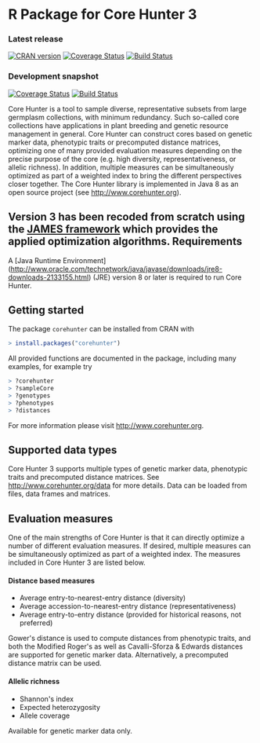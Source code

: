 # R Package for Core Hunter 3

### Latest release

[![CRAN version](http://www.r-pkg.org/badges/version/corehunter)](https://CRAN.R-project.org/package=corehunter)
[![Coverage Status](http://img.shields.io/coveralls/corehunter/corehunter3-r/master.svg)](https://coveralls.io/r/corehunter/corehunter3-r)
[![Build Status](https://img.shields.io/travis/corehunter/corehunter3-r/master.svg)](https://travis-ci.org/corehunter/corehunter3-r)

### Development snapshot

[![Coverage Status](http://img.shields.io/coveralls/corehunter/corehunter3-r/develop.svg)](https://coveralls.io/r/corehunter/corehunter3-r)
[![Build Status](https://img.shields.io/travis/corehunter/corehunter3-r/develop.svg)](https://travis-ci.org/corehunter/corehunter3-r)

Core Hunter is a tool to sample diverse, representative subsets from large germplasm collections, with minimum redundancy. Such so-called core collections have applications in plant breeding and genetic resource management in general. Core Hunter can construct cores based on genetic marker data, phenotypic traits or precomputed distance matrices, optimizing one of many provided evaluation measures depending on the precise purpose of the core (e.g. high diversity, representativeness, or allelic richness). In addition, multiple measures can be simultaneously optimized as part of a weighted index to bring the different perspectives closer together. The Core Hunter library is implemented in Java 8 as an open source project (see 
<http://www.corehunter.org>).

Version 3 has been recoded from scratch using the [JAMES framework](http://www.jamesframework.org) which provides the applied optimization algorithms.
Requirements
------------

A [Java Runtime Environment] (http://www.oracle.com/technetwork/java/javase/downloads/jre8-downloads-2133155.html) (JRE) version 8 or later is required to run Core Hunter.

Getting started
---------------

The package `corehunter` can be installed from CRAN with

```R
> install.packages("corehunter")
```

All provided functions are documented in the package, including many examples, for example try

```R
> ?corehunter
> ?sampleCore
> ?genotypes
> ?phenotypes
> ?distances
```

For more information please visit <http://www.corehunter.org>.

Supported data types
--------------------

Core Hunter 3 supports multiple types of genetic marker data, phenotypic traits and precomputed distance matrices. See <http://www.corehunter.org/data> for more details. Data can be loaded from files, data frames and matrices.

Evaluation measures
-------------------

One of the main strengths of Core Hunter is that it can directly optimize a number of different evaluation measures. If desired, multiple measures can be simultaneously optimized as part of a weighted index. The measures included in Core Hunter 3 are listed below.

#### Distance based measures

- Average entry-to-nearest-entry distance (diversity)
- Average accession-to-nearest-entry distance (representativeness)
- Average entry-to-entry distance (provided for historical reasons, not preferred)

Gower's distance is used to compute distances from phenotypic traits, and both the Modified Roger's as well as Cavalli-Sforza & Edwards distances are supported for genetic marker data. Alternatively, a precomputed distance matrix can be used.

#### Allelic richness

- Shannon's index
- Expected heterozygosity
- Allele coverage

Available for genetic marker data only.
